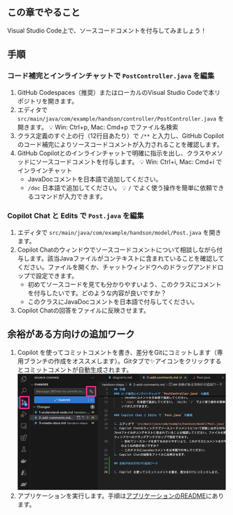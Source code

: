 ## この章でやること

Visual Studio Code上で、ソースコードコメントを付与してみましょう！

## 手順

### コード補完とインラインチャットで `PostController.java` を編集

1. GitHub Codespaces（推奨）またはローカルのVisual Studio Codeで本リポジトリを開きます。
1. エディタで `src/main/java/com/example/handson/controller/PostController.java` を開きます。 :bulb: Win: Ctrl+p, Mac: Cmd+p でファイル名検索
1. クラス定義のすぐ上の行（12行目あたり）で `/**` と入力し、GitHub Copilotのコード補完によりソースコードコメントが入力されることを確認します。
1. GitHub Copilotとのインラインチャットで明確に指示を出し、クラスやメソッドにソースコードコメントを付与します。 :bulb: Win: Ctrl+i, Mac: Cmd+i でインラインチャット
    - JavaDocコメントを日本語で追加してください。
    - `/doc` 日本語で追加してください。 :bulb: `/` でよく使う操作を簡単に依頼できるコマンドが入力できます。

### Copilot Chat と Edits で `Post.java` を編集

1. エディタで `src/main/java/com/example/handson/model/Post.java` を開きます。
1. Copilot Chatのウィンドウでソースコードコメントについて相談しながら付与します。該当Javaファイルがコンテキストに含まれていることを確認してください。ファイルを開くか、チャットウィンドウへのドラッグアンドドロップで設定できます。
    - 初めてソースコードを見ても分かりやすいよう、このクラスにコメントを付与したいです。どのような内容が良いですか？
    - このクラスにJavaDocコメントを日本語で付与してください。
1. Copilot Chatの回答をファイルに反映させます。

## 余裕がある方向けの追加ワーク

1. Copilot を使ってコミットコメントを書き、差分をGitにコミットします（専用ブランチの作成をオススメします）。Gitタブで✨️アイコンをクリックするとコミットコメントが自動生成されます。
    ![git-gommit](images/2-git-commit.png)
1. アプリケーションを実行します。手順は[アプリケーションのREADME](https://github.com/ihcomega56/GHCP-intro-handson2504/blob/main/handson/.gitattributes)にあります。